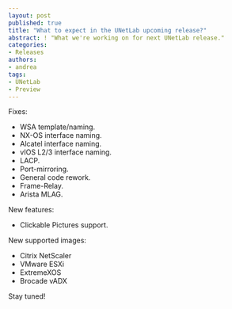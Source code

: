 ```yaml
---
layout: post
published: true
title: "What to expect in the UNetLab upcoming release?"
abstract: ! "What we're working on for next UNetLab release."
categories:
- Releases
authors:
- andrea
tags:
- UNetLab
- Preview
---
```

Fixes:

* WSA template/naming.
* NX-OS interface naming.
* Alcatel interface naming.
* vIOS L2/3 interface naming.
* LACP.
* Port-mirroring.
* General code rework.
* Frame-Relay.
* Arista MLAG.

New features:

* Clickable Pictures support.

New supported images:

* Citrix NetScaler
* VMware ESXi
* ExtremeXOS
* Brocade vADX

Stay tuned!

